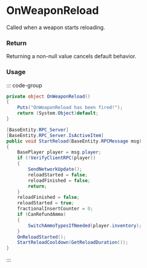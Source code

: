 # OnWeaponReload
<Badge type="info" text="Weapon"/><Badge type="danger" text="Carbon Compatible"/><Badge type="warning" text="Oxide Compatible"/>
Called when a weapon starts reloading.

### Return
Returning a non-null value cancels default behavior.

### Usage
::: code-group
```csharp [Example]
private object OnWeaponReload()
{
	Puts("OnWeaponReload has been fired!");
	return (System.Object)default;
}
```
```csharp [Source — Assembly-CSharp @ BaseProjectile]
[BaseEntity.RPC_Server]
[BaseEntity.RPC_Server.IsActiveItem]
public void StartReload(BaseEntity.RPCMessage msg)
{
	BasePlayer player = msg.player;
	if (!VerifyClientRPC(player))
	{
		SendNetworkUpdate();
		reloadStarted = false;
		reloadFinished = false;
		return;
	}
	reloadFinished = false;
	reloadStarted = true;
	fractionalInsertCounter = 0;
	if (CanRefundAmmo)
	{
		SwitchAmmoTypesIfNeeded(player.inventory);
	}
	OnReloadStarted();
	StartReloadCooldown(GetReloadDuration());
}

```
:::
